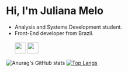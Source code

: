 <h1>Hi, I'm Juliana Melo</h1>
<ul>
  <li>Analysis and Systems Development student.</li>
  <li>Front-End developer from Brazil.</li>
  <br>
  <img src="https://github.com/meloalves/meloalves/assets/118017932/df0fa888-6a92-4099-8cb5-ed39c7d27c41" width="30" />
  <img src="[https://github.com/meloalves/meloalves/assets/118017932/df0fa888-6a92-4099-8cb5-ed39c7d27c41](https://w7.pngwing.com/pngs/452/495/png-transparent-react-javascript-angularjs-ionic-github-text-logo-symmetry-thumbnail.png)" width="30" />

   
  
</ul>


![Anurag's GitHub stats](https://github-readme-stats.vercel.app/api?username=meloalves&show_icons=true&theme=tokyonight)
[![Top Langs](https://github-readme-stats.vercel.app/api/top-langs/?username=meloalves&layout=compact&theme=tokyonight)](https://github.com/anuraghazra/github-readme-stats)


